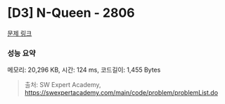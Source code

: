 # [D3] N-Queen - 2806 

[문제 링크](https://swexpertacademy.com/main/code/problem/problemDetail.do?contestProbId=AV7GKs06AU0DFAXB) 

### 성능 요약

메모리: 20,296 KB, 시간: 124 ms, 코드길이: 1,455 Bytes



> 출처: SW Expert Academy, https://swexpertacademy.com/main/code/problem/problemList.do
